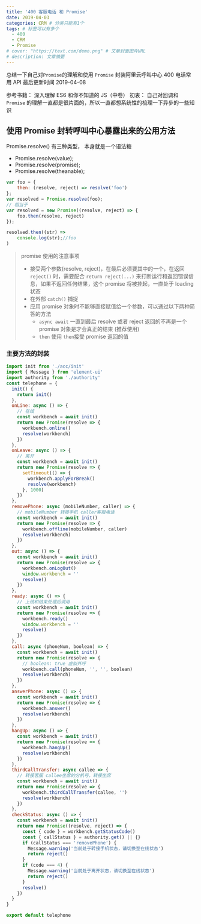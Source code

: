 ```yaml
---
title: '400 客服电话 和 Promise'
date: 2019-04-03
categories: CRM # 分类只能有1个
tags: # 标签可以有多个
  - 400
  - CRM
  - Promise
# cover: "https://text.com/demo.png" # 文章封面图片URL
# description: 文章摘要
---
```


总结一下自己对`Promise`的理解和使用 `Promise` 封装阿里云呼叫中心 400 电话常用 API
最后更新时间 2019-04-08

<!-- more -->

参考书籍： 深入理解 ES6 和你不知道的 JS（中卷）
初衷： 自己对回调和`Promise` 的理解一直都是很片面的，所以一直都想系统性的梳理一下异步的一些知识

## 使用 Promise 封转呼叫中心暴露出来的公用方法

Promise.resolve() 有三种类型， 本身就是一个语法糖

- Promise.resolve(value);
- Promise.resolve(promise);
- Promise.resolve(theanable);

```js
var foo = {
    then: (resolve, reject) => resolve('foo')
};
var resolved = Promise.resolve(foo);
// 相当于
var resolved = new Promise((resolve, reject) => {
    foo.then(resolve, reject)
});

resolved.then((str) =>
    console.log(str);//foo
)
```

> promise 使用的注意事项
>
> - 接受两个参数(resolve, reject)，在最后必须要其中的一个，在返回 `reject()` 时，需要配合 `return reject(...)` 来打断运行和返回错误信息，如果不返回任何结果，这个 promise 将被挂起，一直处于 loading 状态
> - 在外部 `catch()` 捕捉
> - 应用 promise 对象时不能够直接赋值给一个参数，可以通过以下两种简答的方法
>   - `async await` 一直到最后 resolve 或者 reject 返回的不再是一个 promise 对象是才会真正的结束 (推荐使用)
>   - `then` 使用 `then`接受 promise 返回的值

### 主要方法的封装

```js
import init from './acc/init'
import { Message } from 'element-ui'
import authority from './authority'
const telephone = {
  init() {
    return init()
  },
  onLine: async () => {
    // 在线
    const workbench = await init()
    return new Promise(resolve => {
      workbench.online()
      resolve(workbench)
    })
  },
  onLeave: async () => {
    // 离开
    const workbench = await init()
    return new Promise(resolve => {
      setTimeout(() => {
        workbench.applyForBreak()
        resolve(workbench)
      }, 1000)
    })
  },
  removePhone: async (mobileNumber, caller) => {
    // mobileNumber 转接手机 caller客服电话
    const workbench = await init()
    return new Promise(resolve => {
      workbench.offline(mobileNumber, caller)
      resolve(workbench)
    })
  },
  out: async () => {
    const workbench = await init()
    return new Promise(resolve => {
      workbench.onLogOut()
      window.workbench = ''
      resolve()
    })
  },
  ready: async () => {
    // 上线和结束处理后调用
    const workbench = await init()
    return new Promise(resolve => {
      workbench.ready()
      window.workbench = ''
      resolve()
    })
  },
  call: async (phoneNum, boolean) => {
    const workbench = await init()
    return new Promise(resolve => {
      // boolean: true 虚拟外呼
      workbench.call(phoneNum, '', '', boolean)
      resolve(workbench)
    })
  },
  answerPhone: async () => {
    const workbench = await init()
    return new Promise(resolve => {
      workbench.answer()
      resolve(workbench)
    })
  },
  hangUp: async () => {
    const workbench = await init()
    return new Promise(resolve => {
      workbench.hangUp()
      resolve(workbench)
    })
  },
  thirdCallTransfer: async callee => {
    // 转接客服 callee坐席的分机号，转接坐席
    const workbench = await init()
    return new Promise(resolve => {
      workbench.thirdCallTransfer(callee, '')
      resolve(workbench)
    })
  },
  checkStatus: async () => {
    const workbench = await init()
    return new Promise((resolve, reject) => {
      const { code } = workbench.getStatusCode()
      const { callStatus } = authority.get() || {}
      if (callStatus === 'removePhone') {
        Message.warning('当前处于转接手机状态，请切换至在线状态')
        return reject()
      }
      if (code === 4) {
        Message.warning('当前处于离开状态，请切换至在线状态')
        return reject()
      }
      resolve()
    })
  }
}

export default telephone
```
